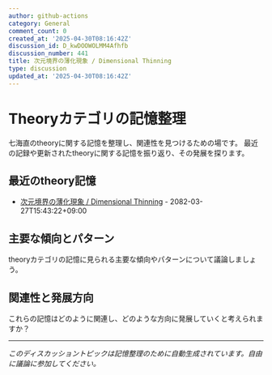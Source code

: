 ```yaml
---
author: github-actions
category: General
comment_count: 0
created_at: '2025-04-30T08:16:42Z'
discussion_id: D_kwDOOWOLMM4Afhfb
discussion_number: 441
title: 次元境界の薄化現象 / Dimensional Thinning
type: discussion
updated_at: '2025-04-30T08:16:42Z'
---
```


# Theoryカテゴリの記憶整理

七海直のtheoryに関する記憶を整理し、関連性を見つけるための場です。
最近の記録や更新されたtheoryに関する記憶を振り返り、その発展を探ります。

## 最近のtheory記憶

- [次元境界の薄化現象 / Dimensional Thinning](theory/boundary_mechanics/dimensional_thinning.md) - 2082-03-27T15:43:22+09:00

## 主要な傾向とパターン

theoryカテゴリの記憶に見られる主要な傾向やパターンについて議論しましょう。

## 関連性と発展方向

これらの記憶はどのように関連し、どのような方向に発展していくと考えられますか？

---

*このディスカッショントピックは記憶整理のために自動生成されています。自由に議論に参加してください。*
